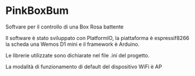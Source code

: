 # PinkBoxBum
Softvare per il controllo di una Box Rosa battente


Il software è stato sviluppato con PlatformIO, la piattaforma è espressif8266 la scheda una Wemos D1 mini e il framework è Arduino.

Le librerie utilizzate sono dichiarate nel file .ini del progetto.

La modalità di funzionamento di default del dispositivo WiFi è AP 
